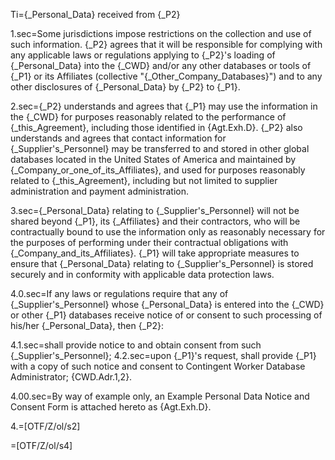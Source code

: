 Ti={_Personal_Data} received from {_P2}

1.sec=Some jurisdictions impose restrictions on the collection and use of such information. {_P2} agrees that it will be responsible for complying with any applicable laws or regulations applying to {_P2}'s loading of {_Personal_Data} into the {_CWD} and/or any other databases or tools of {_P1} or its Affiliates (collective "{_Other_Company_Databases}") and to any other disclosures of {_Personal_Data} by {_P2} to {_P1}.

2.sec={_P2} understands and agrees that {_P1} may use the information in the {_CWD} for purposes reasonably related to the performance of {_this_Agreement}, including those identified in {Agt.Exh.D}. {_P2} also understands and agrees that contact information for {_Supplier's_Personnel} may be transferred to and stored in other global databases located in the United States of America and maintained by {_Company_or_one_of_its_Affiliates}, and used for purposes reasonably related to {_this_Agreement}, including but not limited to supplier administration and payment administration.

3.sec={_Personal_Data} relating to {_Supplier's_Personnel} will not be shared beyond {_P1}, its {_Affiliates} and their contractors, who will be contractually bound to use the information only as reasonably necessary for the purposes of performing under their contractual obligations with {_Company_and_its_Affiliates}. {_P1} will take appropriate measures to ensure that {_Personal_Data} relating to {_Supplier's_Personnel} is stored securely and in conformity with applicable data protection laws.

4.0.sec=If any laws or regulations require that any of {_Supplier's_Personnel} whose {_Personal_Data} is entered into the {_CWD} or other {_P1} databases receive notice of or consent to such processing of his/her {_Personal_Data}, then {_P2}:

4.1.sec=shall provide notice to and obtain consent from such {_Supplier's_Personnel};
4.2.sec=upon {_P1}'s request, shall provide {_P1} with a copy of such notice and consent to Contingent Worker Database Administrator; {CWD.Adr.1,2}.

4.00.sec=By way of example only, an Example Personal Data Notice and Consent Form is attached hereto as {Agt.Exh.D}.

4.=[OTF/Z/ol/s2]

=[OTF/Z/ol/s4]
